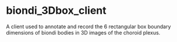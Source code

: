 # biondi_3Dbox_client
A client used to annotate and record the 6 rectangular box boundary dimensions of biondi bodies in 3D images of the choroid plexus.
